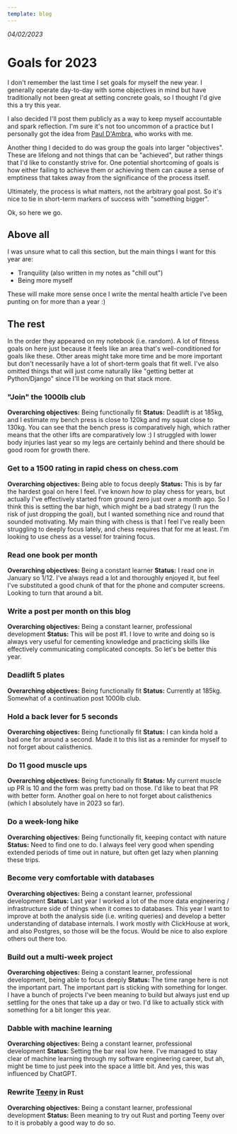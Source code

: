 ```yaml
---
template: blog
---
```


_04/02/2023_

# Goals for 2023

I don't remember the last time I set goals for myself the new year. I generally operate day-to-day with some objectives in mind but have traditionally not been great at setting concrete goals, so I thought I'd give this a try this year.

I also decided I'll post them publicly as a way to keep myself accountable and spark reflection. I'm sure it's not too uncommon of a practice but I personally got the idea from [Paul D'Ambra](https://pauldambra.dev/2023/01/year-notes.html), who works with me.

Another thing I decided to do was group the goals into larger "objectives". These are lifelong and not things that can be "achieved", but rather things that I'd like to constantly strive for. One potential shortcoming of goals is how either failing to achieve them or achieving them can cause a sense of emptiness that takes away from the significance of the process itself. 

Ultimately, the process is what matters, not the arbitrary goal post. So it's nice to tie in short-term markers of success with "something bigger".

Ok, so here we go.

## Above all

I was unsure what to call this section, but the main things I want for this year are:

- Tranquility (also written in my notes as "chill out")
- Being more myself

These will make more sense once I write the mental health article I've been punting on for more than a year :)

## The rest

In the order they appeared on my notebook (i.e. random). A lot of fitness goals on here just because it feels like an area that's well-conditioned for goals like these. Other areas might take more time and be more important but don't necessarily have a lot of short-term goals that fit well. I've also omitted things that will just come naturally like "getting better at Python/Django" since I'll be working on that stack more.

### "Join" the 1000lb club

**Overarching objectives:** Being functionally fit
**Status:** Deadlift is at 185kg, and I estimate my bench press is close to 120kg and my squat close to 130kg. You can see that the bench press is comparatively high, which rather means that the other lifts are comparatively low :) I struggled with lower body injuries last year so my legs are certainly behind and there should be good room for growth there.

### Get to a 1500 rating in rapid chess on chess.com

**Overarching objectives:** Being able to focus deeply
**Status:** This is by far the hardest goal on here I feel. I've known *how to* play chess for years, but actually I've effectively started from ground zero just over a month ago. So I think this is setting the bar high, which might be a bad strategy (I run the risk of just dropping the goal), but I wanted something nice and round that sounded motivating. My main thing with chess is that I feel I've really been struggling to deeply focus lately, and chess requires that for me at least. I'm looking to use chess as a vessel for training focus.

### Read one book per month

**Overarching objectives:** Being a constant learner
**Status:** I read one in January so 1/12. I've always read a lot and thoroughly enjoyed it, but feel I've substituted a good chunk of that for the phone and computer screens. Looking to turn that around a bit.

### Write a post per month on this blog

**Overarching objectives:** Being a constant learner, professional development
**Status:** This will be post #1. I love to write and doing so is always very useful for cementing knowledge and practicing skills like effectively communicating complicated concepts. So let's be better this year.

### Deadlift 5 plates

**Overarching objectives:** Being functionally fit
**Status:** Currently at 185kg. Somewhat of a continuation post 1000lb club. 

### Hold a back lever for 5 seconds

**Overarching objectives:** Being functionally fit
**Status:** I can kinda hold a bad one for around a second. Made it to this list as a reminder for myself to not forget about calisthenics.

### Do 11 good muscle ups

**Overarching objectives:** Being functionally fit
**Status:** My current muscle up PR is 10 and the form was pretty bad on those. I'd like to beat that PR with better form. Another goal on here to not forget about calisthenics (which I absolutely have in 2023 so far).

### Do a week-long hike

**Overarching objectives:** Being functionally fit, keeping contact with nature
**Status:** Need to find one to do. I always feel very good when spending extended periods of time out in nature, but often get lazy when planning these trips. 

### Become very comfortable with databases

**Overarching objectives:** Being a constant learner, professional development
**Status:** Last year I worked a lot of the more data engineering / infrastructure side of things when it comes to databases. This year I want to improve at both the analysis side (i.e. writing queries) and develop a better understanding of database internals. I work mostly with ClickHouse at work, and also Postgres, so those will be the focus. Would be nice to also explore others out there too.

### Build out a multi-week project

**Overarching objectives:** Being a constant learner, professional development, being able to focus deeply
**Status:** The time range here is not the important part. The important part is sticking with something for longer. I have a bunch of projects I've been meaning to build but always just end up settling for the ones that take up a day or two. I'd like to actually stick with something for a bit longer this year.

### Dabble with machine learning

**Overarching objectives:** Being a constant learner, professional development
**Status:** Setting the bar real low here. I've managed to stay clear of machine learning through my software engineering career, but ah, might be time to just peek into the space a little bit. And yes, this was influenced by ChatGPT.

### Rewrite [Teeny](/blog/teeny) in Rust

**Overarching objectives:** Being a constant learner, professional development
**Status:** Been meaning to try out Rust and porting Teeny over to it is probably a good way to do so.